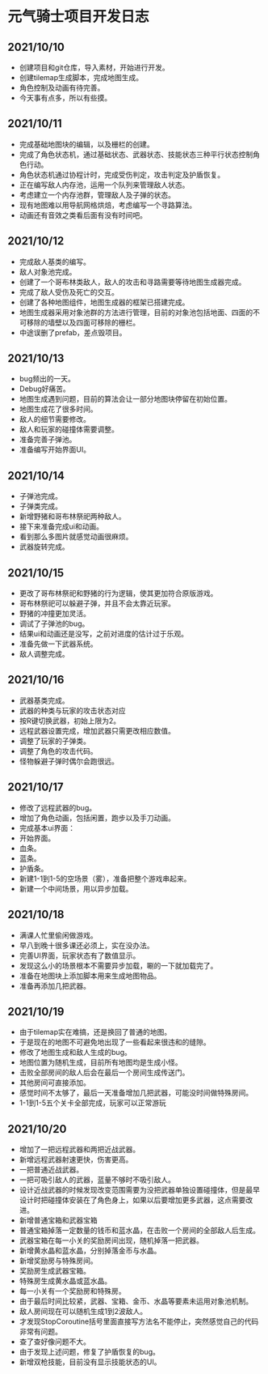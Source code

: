 # 元气骑士项目开发日志


## 2021/10/10
* 创建项目和git仓库，导入素材，开始进行开发。
* 创建tilemap生成脚本，完成地图生成。
* 角色控制及动画有待完善。
* 今天事有点多，所以有些摸。


## 2021/10/11
* 完成基础地图块的编辑，以及栅栏的创建。
* 完成了角色状态机，通过基础状态、武器状态、技能状态三种平行状态控制角色行动。
* 角色状态机通过协程计时，完成受伤判定，攻击判定及护盾恢复。
* 正在编写敌人内存池，运用一个队列来管理敌人状态。
* 考虑建立一个内存池群，管理敌人及子弹的状态。
* 现有地图难以用导航网格烘焙，考虑编写一个寻路算法。
* 动画还有音效之类看后面有没有时间吧。


## 2021/10/12
* 完成敌人基类的编写。
* 敌人对象池完成。
* 创建了一个哥布林类敌人，敌人的攻击和寻路需要等待地图生成器完成。
* 完成了敌人受伤及死亡的交互。
* 创建了各种地图组件，地图生成器的框架已搭建完成。
* 地图生成器采用对象池群的方法进行管理，目前的对象池包括地面、四面的不可移除的墙壁以及四面可移除的栅栏。
* 中途误删了prefab，差点毁项目。


## 2021/10/13
* bug频出的一天。
* Debug好痛苦。
* 地图生成遇到问题，目前的算法会让一部分地图块停留在初始位置。
* 地图生成花了很多时间。
* 敌人的细节需要修改。
* 敌人和玩家的碰撞体需要调整。
* 准备完善子弹池。
* 准备编写开始界面UI。


## 2021/10/14
* 子弹池完成。
* 子弹类完成。
* 新增野猪和哥布林祭祀两种敌人。
* 接下来准备完成ui和动画。
* 看到那么多图片就感觉动画很麻烦。
* 武器旋转完成。


## 2021/10/15
* 更改了哥布林祭祀和野猪的行为逻辑，使其更加符合原版游戏。
* 哥布林祭祀可以躲避子弹，并且不会太靠近玩家。
* 野猪的冲撞更加灵活。
* 调试了子弹池的bug。
* 结果ui和动画还是没写，之前对进度的估计过于乐观。
* 准备先做一下武器系统。
* 敌人调整完成。


## 2021/10/16
* 武器基类完成。
* 武器的种类与玩家的攻击状态对应
* 按R键切换武器，初始上限为2。
* 远程武器设置完成，增加武器只需更改相应数值。
* 调整了玩家的子弹类。
* 调整了角色的攻击代码。
* 怪物躲避子弹时偶尔会跑很远。


## 2021/10/17
* 修改了远程武器的bug。
* 增加了角色动画，包括闲置，跑步以及手刀动画。
* 完成基本ui界面：
 * 开始界面。
 * 血条。
 * 蓝条。
 * 护盾条。
* 新建1-1到1-5的空场景（雾），准备把整个游戏串起来。
* 新建一个中间场景，用以异步加载。

## 2021/10/18
* 满课人忙里偷闲做游戏。
* 早八到晚十很多课还必须上，实在没办法。
* 完善UI界面，玩家状态有了数值显示。
* 发现这么小的场景根本不需要异步加载，唰的一下就加载完了。
* 准备在地图块上添加脚本用来生成地图物品。
* 准备再添加几把武器。


## 2021/10/19
* 由于tilemap实在难搞，还是换回了普通的地图。
 * 于是现在的地图不可避免地出现了一些看起来很违和的缝隙。
* 修改了地图生成和敌人生成的bug。
* 地图位置为随机生成，目前所有地图均是生成小怪。
 * 击败全部房间的敌人后会在最后一个房间生成传送门。 
* 其他房间可直接添加。
* 感觉时间不太够了，最后一天准备增加几把武器，可能没时间做特殊房间。
* 1-1到1-5五个关卡全部完成，玩家可以正常游玩


## 2021/10/20
* 增加了一把远程武器和两把近战武器。
 * 新增远程武器射速更快，伤害更高。
 * 一把普通近战武器。
 * 一把可吸引敌人的武器，蓝量不够时不吸引敌人。 
* 设计近战武器的时候发现改变范围需要为没把武器单独设置碰撞体，但是最早设计时把碰撞体安装在了角色身上，如果以后要增加更多武器，这点需要改进。
* 新增普通宝箱和武器宝箱
 * 普通宝箱掉落一定数量的钱币和蓝水晶，在击败一个房间的全部敌人后生成。
 * 武器宝箱在每一小关的奖励房间出现，随机掉落一把武器。
* 新增黄水晶和蓝水晶，分别掉落金币与水晶。
* 新增奖励房与特殊房间。
 * 奖励房生成武器宝箱。
 * 特殊房生成黄水晶或蓝水晶。 
* 每一小关有一个奖励房和特殊房。
* 由于最后时间比较紧，武器、宝箱、金币、水晶等要素未运用对象池机制。
* 敌人房间现在可以随机生成1到2波敌人。
* 才发现StopCoroutine括号里面直接写方法名不能停止，突然感觉自己的代码非常有问题。
* 查了查好像问题不大。
* 由于发现上述问题，修复了护盾恢复的bug。
* 新增双枪技能，目前没有显示技能状态的UI。